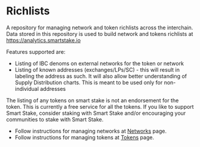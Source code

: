 # Richlists
A repository for managing network and token richlists across the interchain. Data stored in this repository is used to build network and tokens richlists at https://analytics.smartstake.io


Features supported are:
 - Listing of IBC denoms on external networks for the token or network 
 - Listing of known addresses (exchanges/LPs/SC) - this will result in labeling the address as such. It will also allow better understanding of Supply Distribution charts. This is meant to be used only for non-individual addresses

The listing of any tokens on smart stake is not an endorsement for the token. This is currently a free service for all the tokens. If you like to support Smart Stake, consider staking with Smart Stake and/or encouraging your communities to stake with Smart Stake.

- Follow instructions for managing networks at [Networks](networks/README.md) page.
- Follow instructions for managing tokens at [Tokens](tokens/README.md) page.
